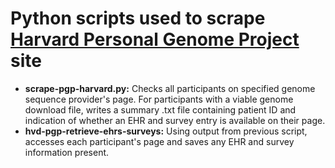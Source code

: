 # Python scripts used to scrape [Harvard Personal Genome Project](https://pgp.med.harvard.edu) site
- **scrape-pgp-harvard.py:** Checks all participants on specified genome sequence provider's page. For participants with a viable genome download file, writes a summary .txt file containing patient ID and indication of whether an EHR and survey entry is available on their page.
- **hvd-pgp-retrieve-ehrs-surveys:** Using output from previous script, accesses each participant's page and saves any EHR and survey information present.
